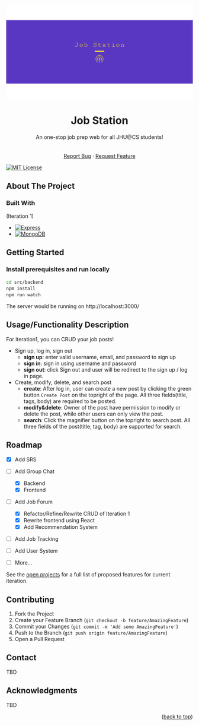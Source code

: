 <!-- Improved compatibility of back to top link: See: https://github.com/othneildrew/Best-README-Template/pull/73 -->
<a name="readme-top"></a>
<!--
*** Thanks for checking out the Best-README-Template. If you have a suggestion
*** that would make this better, please fork the repo and create a pull request
*** or simply open an issue with the tag "enhancement".
*** Don't forget to give the project a star!
*** Thanks again! Now go create something AMAZING! :D
-->



<!-- PROJECT SHIELDS -->
<!--
*** I'm using markdown "reference style" links for readability.
*** Reference links are enclosed in brackets [ ] instead of parentheses ( ).
*** See the bottom of this document for the declaration of the reference variables
*** for contributors-url, forks-url, etc. This is an optional, concise syntax you may use.
*** https://www.markdownguide.org/basic-syntax/#reference-style-links
-->
<!-- TODO, private repo cannot add these -->
<!-- [![Contributors][contributors-shield]][contributors-url] -->
<!-- [![Forks][forks-shield]][forks-url] -->
<!-- [![Stargazers][stars-shield]][stars-url] -->
<!-- [![Issues][issues-shield]][issues-url] -->

<!-- PROJECT LOGO -->
<br />
<div align="center">
    <img src="img/logo.png" alt="Logo" >
  </a>
  <h1 align="center">Job Station</h3>

  <p align="center">
    An one-stop job prep web for all JHU@CS students!
    <br />
    <!-- TODO Add doc -->
    <!-- <a href="https://github.com/othneildrew/Best-README-Template"><strong>Explore the docs »</strong></a> -->
    <br />
    <br />
    <a href="https://github.com/jhu-oose-f22/jobstation/issues">Report Bug</a>
    ·
    <a href="https://github.com/jhu-oose-f22/jobstation/issues">Request Feature</a>
  </p>
</div>

[![MIT License][license-shield]][license-url]


<!-- TABLE OF CONTENTS 
<details>
  <summary>Table of Contents</summary>
  <ol>
    <li>
      <a href="#about-the-project">About The Project</a>
      <ul>
        <li><a href="#built-with">Built With</a></li>
      </ul>
    </li>
    <li>
      <a href="#getting-started">Getting Started</a>
      <ul>
        <li><a href="#prerequisites">Prerequisites</a></li>
        <li><a href="#deployment">Deployment</a></li>
      </ul>
    </li>
    <li><a href="#usage">Usage</a></li>
    <li><a href="#roadmap">Roadmap</a></li>
    <li><a href="#contributing">Contributing</a></li>
    <li><a href="#license">License</a></li>
    <li><a href="#contact">Contact</a></li>
    <li><a href="#acknowledgments">Acknowledgments</a></li>
  </ol>
</details>
-->


<!-- ABOUT THE PROJECT -->
## About The Project



### Built With
(Iteration 1)
<!-- * [![React][React.js]][React-url]
* [![Bootstrap][Bootstrap.com]][Bootstrap-url]
* [![JQuery][JQuery.com]][JQuery-url] -->
* [![Express][Express]][Express-url]
* [![MongoDB][MongoDB]][MongoDB-url]




<!-- GETTING STARTED -->
## Getting Started
### Install prerequisites and run locally

```bash
cd src/backend
npm install
npm run watch
```

The server would be running on http://localhost:3000/


<!-- ### Deployment -->


<!-- USAGE EXAMPLES -->
## Usage/Functionality Description

For iteration1, you can CRUD your job posts!

- Sign up,  log in, sign out
  -  **sign up**: enter valid username, email, and password to sign up
  - **sign in**: sign in using username and password
  - **sign out**: click Sign out and user will be redirect to the sign up / log in page. 
- Create, modify, delete, and search post
  - **create**: After log in, user can create a new post by clicking the green button `Create Post`
 on the topright of the page. All three fields(title, tags, body) are required to be posted.
  - **modify&delete**: Owner of the post have permission to modify or delete the post, while other users can only view the post.
  -  **search**: Click the magnifier button on the topright to search post. All three fields of the post(title, tag, body) are supported for search. 

<!-- ROADMAP -->
## Roadmap

- [x] Add SRS

- [ ] Add Group Chat
  - [x] Backend
  - [x] Frontend

- [ ] Add Job Forum
  - [x] Refactor/Refine/Rewrite CRUD of Iteration 1
  - [x] Rewrite frontend using React
  - [x] Add Recommendation System

<!-- - [ ] Add Job Board
  - [ ] Add CRUD
  - [ ] Add frontend
  - [ ] Add Recommendation System -->
- [ ] Add Job Tracking
- [ ] Add User System

- [ ] More...

See the [open projects](https://github.com/jhu-oose-f22/jobstation/projects) for a full list of proposed features for current iteration.

<!-- CONTRIBUTING -->
## Contributing

1. Fork the Project
2. Create your Feature Branch (`git checkout -b feature/AmazingFeature`)
3. Commit your Changes (`git commit -m 'Add some AmazingFeature'`)
4. Push to the Branch (`git push origin feature/AmazingFeature`)
5. Open a Pull Request

<!-- CONTACT -->
## Contact
TBD

<!-- ACKNOWLEDGMENTS -->
## Acknowledgments

TBD

<p align="right">(<a href="#readme-top">back to top</a>)</p>



<!-- MARKDOWN LINKS & IMAGES -->
<!-- https://www.markdownguide.org/basic-syntax/#reference-style-links -->

[license-shield]: https://img.shields.io/github/license/othneildrew/Best-README-Template.svg
[license-url]: https://github.com/othneildrew/Best-README-Template/blob/master/LICENSE.txt
[React.js]: https://img.shields.io/badge/React-20232A?style=for-the-badge&logo=react&logoColor=61DAFB
[React-url]: https://reactjs.org/
[Bootstrap.com]: https://img.shields.io/badge/Bootstrap-563D7C?style=for-the-badge&logo=bootstrap&logoColor=white
[Bootstrap-url]: https://getbootstrap.com
[JQuery.com]: https://img.shields.io/badge/jQuery-0769AD?style=for-the-badge&logo=jquery&logoColor=white
[JQuery-url]: https://jquery.com 
[Express]: https://img.shields.io/badge/Express-7DB150?style=for-the-badge&logo=express&logoColor=white
[Express-url]: https://expressjs.com/
[MongoDB]: https://img.shields.io/badge/MongoDB-20232A?style=for-the-badge&logo=mongodb&logoColor=61DAFB
[MongoDB-url]: https://mongodb.com/

